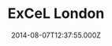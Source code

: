 ---
date: 2014-08-07T12:37:55.000Z
title: ExCeL London
latitude: 51.50813
longitude: 0.030109
url: https://www.excel.london
category: checkin
---